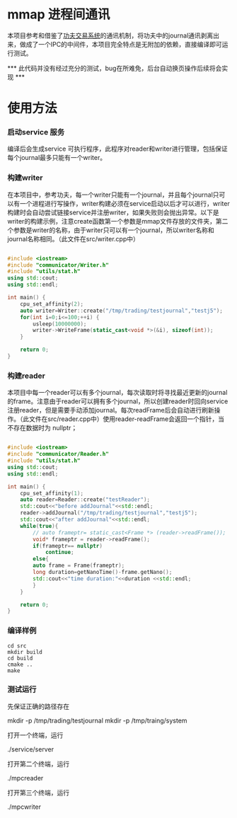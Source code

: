 # mmap 进程间通讯

本项目参考和借鉴了[功夫交易系统](https://github.com/taurusai/kungfu)的通讯机制，将功夫中的journal通讯剥离出来，做成了一个IPC的中间件，本项目完全特点是无附加的依赖，直接编译即可运行测试。


*** 此代码并没有经过充分的测试，bug在所难免，后台自动换页操作后续将会实现 ***

# 使用方法

### 启动service 服务

编译后会生成service 可执行程序，此程序对reader和writer进行管理，包括保证每个journal最多只能有一个writer。


### 构建writer

在本项目中，参考功夫，每一个writer只能有一个journal，并且每个journal只可以有一个进程进行写操作，writer构建必须在service启动以后才可以进行，writer构建时会自动尝试链接service并注册writer，如果失败则会抛出异常。以下是writer的构建示例，注意create函数第一个参数是mmap文件存放的文件夹，第二个参数是writer的名称，由于writer只可以有一个journal，所以writer名称和journal名称相同。（此文件在src/writer.cpp中）

```C++

#include <iostream>
#include "communicator/Writer.h"
#include "utils/stat.h"
using std::cout;
using std::endl;

int main() {
    cpu_set_affinity(2);
    auto writer=Writer::create("/tmp/trading/testjournal","testj5");
    for(int i=0;i<=100;++i) {
        usleep(10000000);
        writer->WriteFrame(static_cast<void *>(&i), sizeof(int));
    }

    return 0;
}

```

### 构建reader

本项目中每一个reader可以有多个journal，每次读取时将寻找最近更新的journal的frame。注意由于reader可以拥有多个journal，所以创建reader时回向service注册reader，但是需要手动添加journal。每次readFrame后会自动进行刷新操作。（此文件在src/reader.cpp中）使用reader-readFrame会返回一个指针，当不存在数据时为 nullptr；


```C++

#include <iostream>
#include "communicator/Reader.h"
#include "utils/stat.h"
using std::cout;
using std::endl;

int main() {
    cpu_set_affinity(1);
    auto reader=Reader::create("testReader");
    std::cout<<"before addJournal"<<std::endl;
    reader->addJournal("/tmp/trading/testjournal","testj5");
    std::cout<<"after addJournal"<<std::endl;
    while(true){
        // auto frameptr= static_cast<Frame *> (reader->readFrame());
        void* frameptr = reader->readFrame();
        if(frameptr== nullptr)
            continue;
        else{
        auto frame = Frame(frameptr);
        long duration=getNanoTime()-frame.getNano();
        std::cout<<"time duration:"<<duration <<std::endl;
        }
    }

    return 0;
}
```

### 编译样例


```
cd src
mkdir build
cd build
cmake ..
make

```

### 测试运行
先保证正确的路径存在

mkdir -p /tmp/trading/testjournal
mkdir -p /tmp/traing/system

打开一个终端，运行

./service/server

打开第二个终端，运行

./mpcreader

打开第三个终端，运行

./mpcwriter
